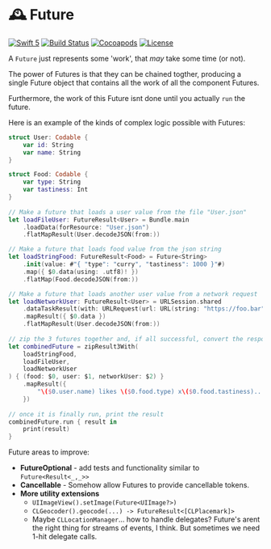 # 🕰 Future

[![Swift 5](https://img.shields.io/badge/swift-5-ED523F.svg?style=flat)](https://swift.org/download/)
[![Build Status](https://travis-ci.com/shopgun/swift-future.svg?branch=master)](https://travis-ci.com/shopgun/swift-future)
[![Cocoapods](https://img.shields.io/cocoapods/v/ShopGun-Future.svg)](http://cocoapods.org/pods/ShopGun-Future)
[![License](http://img.shields.io/badge/license-MIT-brightgreen.svg)](LICENSE.md)

A `Future` just represents some 'work', that _may_ take some time (or not).

The power of Futures is that they can be chained togther, producing a single Future object that contains all the work of all the component Futures. 

Furthermore, the work of this Future isnt done until you actually `run` the future.

Here is an example of the kinds of complex logic possible with Futures:

```swift
struct User: Codable {
    var id: String
    var name: String
}

struct Food: Codable {
    var type: String
    var tastiness: Int
}
    
// Make a future that loads a user value from the file "User.json"
let loadFileUser: FutureResult<User> = Bundle.main
    .loadData(forResource: "User.json")
    .flatMapResult(User.decodeJSON(from:))

// Make a future that loads food value from the json string
let loadStringFood: FutureResult<Food> = Future<String>
    .init(value: #"{ "type": "curry", "tastiness": 1000 }"#)
    .map({ $0.data(using: .utf8)! })
    .flatMap(Food.decodeJSON(from:))

// Make a future that loads another user value from a network request
let loadNetworkUser: FutureResult<User> = URLSession.shared
    .dataTaskResult(with: URLRequest(url: URL(string: "https://foo.bar")!))
    .mapResult({ $0.data })
    .flatMapResult(User.decodeJSON(from:))
    
// zip the 3 futures together and, if all successful, convert the response into a string.
let combinedFuture = zipResult3With(
    loadStringFood,
    loadFileUser,
    loadNetworkUser
) { (food: $0, user: $1, networkUser: $2) }
    .mapResult({
        "\($0.user.name) likes \($0.food.type) x\($0.food.tastiness)... networkUser: '\($0.networkUser.name)'"
    })
    
// once it is finally run, print the result
combinedFuture.run { result in
    print(result)
} 
```


Future areas to improve:

- **FutureOptional** - add tests and functionality similar to `Future<Result<_,_>>`
- **Cancellable** - Somehow allow Futures to provide cancellable tokens.
- **More utility extensions** 
	- `UIImageView().setImage(Future<UIImage?>)`
	- `CLGeocoder().geocode(...) -> FutureResult<[CLPlacemark]>`
	- Maybe `CLLocationManager`... how to handle delegates? Future's arent the right thing for streams of events, I think. But sometimes we need 1-hit delegate calls.